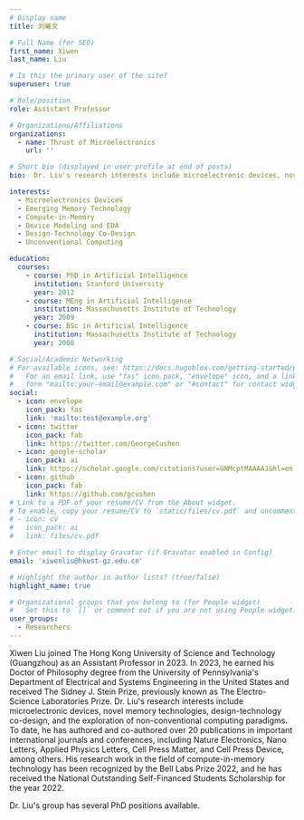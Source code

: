 ```yaml
---
# Display name
title: 刘曦文

# Full Name (for SEO)
first_name: Xiwen
last_name: Liu

# Is this the primary user of the site?
superuser: true

# Role/position
role: Assistant Professor

# Organizations/Affiliations
organizations:
  - name: Thrust of Microelectronics
    url: ''

# Short bio (displayed in user profile at end of posts)
bio:  Dr. Liu's research interests include microelectronic devices, novel memory technologies, design-technology co-design, and the exploration of non-conventional computing paradigms. 

interests:
  - Microelectronics Devices
  - Emerging Memory Technology
  - Compute-in-Memory
  - Device Modeling and EDA
  - Design-Technology Co-Design
  - Unconventional Computing

education:
  courses:
    - course: PhD in Artificial Intelligence
      institution: Stanford University
      year: 2012
    - course: MEng in Artificial Intelligence
      institution: Massachusetts Institute of Technology
      year: 2009
    - course: BSc in Artificial Intelligence
      institution: Massachusetts Institute of Technology
      year: 2008

# Social/Academic Networking
# For available icons, see: https://docs.hugoblox.com/getting-started/page-builder/#icons
#   For an email link, use "fas" icon pack, "envelope" icon, and a link in the
#   form "mailto:your-email@example.com" or "#contact" for contact widget.
social:
  - icon: envelope
    icon_pack: fas
    link: 'mailto:test@example.org'
  - icon: twitter
    icon_pack: fab
    link: https://twitter.com/GeorgeCushen
  - icon: google-scholar
    icon_pack: ai
    link: https://scholar.google.com/citations?user=GNMcptMAAAAJ&hl=en
  - icon: github
    icon_pack: fab
    link: https://github.com/gcushen
# Link to a PDF of your resume/CV from the About widget.
# To enable, copy your resume/CV to `static/files/cv.pdf` and uncomment the lines below.
# - icon: cv
#   icon_pack: ai
#   link: files/cv.pdf

# Enter email to display Gravatar (if Gravatar enabled in Config)
email: 'xiwenliu@hkust-gz.edu.cn'

# Highlight the author in author lists? (true/false)
highlight_name: true

# Organizational groups that you belong to (for People widget)
#   Set this to `[]` or comment out if you are not using People widget.
user_groups:
  - Researchers
---
```


Xiwen Liu joined The Hong Kong University of Science and Technology (Guangzhou) as an Assistant Professor in 2023. In 2023, he earned his Doctor of Philosophy degree from the University of Pennsylvania's Department of Electrical and Systems Engineering in the United States and received The Sidney J. Stein Prize, previously known as The Electro-Science Laboratories Prize. Dr. Liu's research interests include microelectronic devices, novel memory technologies, design-technology co-design, and the exploration of non-conventional computing paradigms. To date, he has authored and co-authored over 20 publications in important international journals and conferences, including Nature Electronics, Nano Letters, Applied Physics Letters, Cell Press Matter, and Cell Press Device, among others. His research work in the field of compute-in-memory technology has been recognized by the Bell Labs Prize 2022, and he has received the National Outstanding Self-Financed Students Scholarship for the year 2022.

 

Dr. Liu's group has several PhD positions available.